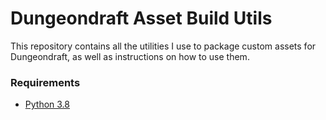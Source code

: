 # Dungeondraft Asset Build Utils
This repository contains all the utilities I use to package custom assets for
Dungeondraft, as well as instructions on how to use them.

### Requirements
- [Python 3.8](https://www.python.org/downloads/)


